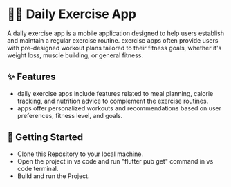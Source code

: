 # 🧘‍♂ Daily Exercise App
A daily exercise app is a mobile application designed to help users establish and maintain a regular exercise routine. exercise apps often provide users with pre-designed workout plans tailored to their fitness goals, whether it's weight loss, muscle building, or general fitness.

## ✨ Features

- daily exercise apps include features related to meal planning, calorie tracking, and nutrition advice to complement the exercise routines.
- apps offer personalized workouts and recommendations based on user preferences, fitness level, and goals.

## 🚀 Getting Started

- Clone this Repository to your local machine.
- Open the project in vs code and run "flutter pub get" command in vs code terminal.
- Build and run the Project.
